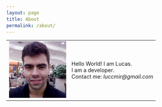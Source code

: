 ```yaml
---
layout: page
title: About
permalink: /about/
---
```


<table style="width:80%; padding:0;">
    <tr>
        <td>
            <img src="/assets/about/eu.jpg" width="150"/>
        </td>
        <td>
            Hello World! I am Lucas.<br>
            I am a developer.<br>
            Contact me: <i>luccmir@gmail.com</i>
        </td>
    </tr>
</table>

